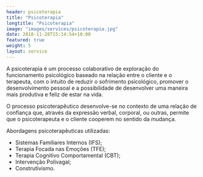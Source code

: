 ```yaml
---
header: psicoterapia
title: "Psicoterapia"
longtitle: "Psicoterapia"
image: "images/services/psicoterapia.jpg"
date: 2018-11-28T15:14:54+10:00
featured: true
weight: 5
layout: service
---
```


A psicoterapia é um processo colaborativo de exploração do funcionamento psicológico baseado na relação entre o cliente e o terapeuta, com o intuito de reduzir o sofrimento psicológico, promover o desenvolvimento pessoal e a possibilidade de desenvolver uma maneira mais produtiva e feliz de estar na vida.

O processo psicoterapêutico desenvolve-se no contexto de uma relação de confiança que, através da expressão verbal, corporal, ou outras, permite que o psicoterapeuta e o cliente cooperem no sentido da mudança.  

Abordagens psicoterapêuticas utilizadas:
* Sistemas Familiares Internos (IFS); 
* Terapia Focada nas Emoções (TFE); 
* Terapia Cognitivo Comportamental (CBT); 
* Intervenção Polivagal; 
* Construtivismo. 
